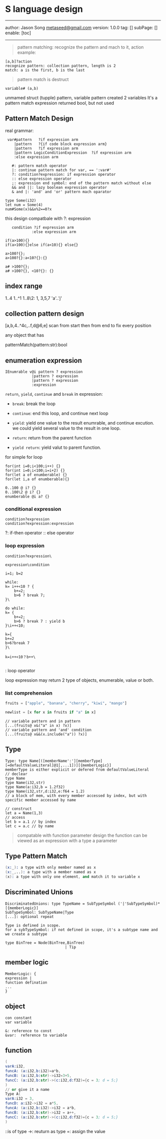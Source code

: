 # S language design
---
author: Jason Song <metaseed@gmail.com>
version: 1.0.0
tag: []
subPage: []
enable: [toc]

---
> pattern matching: recognize the pattern and mach to it, action
example:
```
[a,b]?action
recognize pattern: collection pattern, length is 2
match: a is the first, b is the last
```
> pattern match is destruct
```
variable# (a,b)
```
unmamed struct (tupple) pattern, variable pattern
created 2 variables
It's a pattern match expression returned bool, but not used

## Pattern Match Design
real grammar:
```
 var#pattern   ?if expression arm
    |pattern   ?{if code block expression arm}
    |pattern   ?if expression arm
    |pattern LogicConditionExpression  ?if expression arm
    :else expression arm
```  
  
```   
   #: pattern match operator
   |: continue pattern match for var, == ':var#'
   ?: condition?expression: if expression operator
   :: else expression operator
   ;: expression end symbol: end of the pattern match without else
   && and ||: lazy boolean expression operator
   & and |: 'and' and 'or' pattern mach oparator

```
```
type Some(i32)
let num = Some(4)
num#Some(x)&&x%2==0?x
```
   
   this design compatbale with ?: expression
   
```
   condition ?if expression arm
            :else expression arm
``` 
   ```
   if(a>100){}
   if(a>100){}else if(a<10){} else{}
   ```
 ```
 a>100?{};
 a>100?{}:a<10?{}:{}
 ```
   
   ```
a# >100?{};   
a# >100?{}, <10?{}: {}
   ```
## index range

1..4
1..^1
1..8\2: 1, 3,5,7
'a'..'j'

## collection pattern design
   [a,b,4..^4c,..f,d@6,e]
   scan from start then from end to fix every position
   
   
   any object that has
   
  patternMatch(pattern:str):bool
   
   
## enumeration expression
   ```
   IEnumrable v@i pattern ? expression
               |pattern ? expression
               |pattern ? expression
               :expression
  ```   
`return`, `yield`, `continue` and `break` in expression:
  * `break`: break the loop
  * `continue`: end this loop, and continue next loop
  * `yield`: yield one value to the result enumrable, and continue excution. we could yield several value to the result in one loop.
  
  * `return`: return from the parent function
  * `yield return`: yield valut to parent function.
  
  for simple for loop
  ```
  for(int i=0;i<100;i++) {}
  for(int i=0;i<100;i=i+2) {}
  for(let a of enumberable) {}
  for(let i,a of enumberable){}
  ```
  ```
0..100 @ i? {}
0..100\2 @ i? {}
enumberable @i a? {}
  ```
### conditional expression
```
condition?expression
condition?expression:expression
```
?: if-then operator
:: else operator
### loop expression
```
condition?expression\

expression\condition

i=1; b=2

while:
k= i++<10 ? {
    b+=2;
    b>6 ? break 7;
}\

do while:
k= {
    b+=2;
    b>6 ? break 7 : yield b
}\i++<10;

k={
b+=2
b>6?break 7
}\

k=i++<10？b++\


```
\: loop operator

loop expression may return 2 type of objects, enumerable, value or both.


### list comprehension
```python
fruits = ["apple", "banana", "cherry", "kiwi", "mango"]

newlist = [x for x in fruits if "a" in x]
```

```
// variable pattern and in pattern
[...(fruits@ x&("a" in x) ?x)]
// variable pattern and 'and' condition
[...(fruits@ x&&(x.include("a")) ?x)]
```
## Type
```
Type: type Name[([memberName':'][memberType][=defaultValueLiteral]@1[,...1])][{memberLogic}] 
memberType is either explicit or defered from defaultValueLiteral
// declear
type Name
type Name(i32,str)
type Name(a:i32,b = 1.2f32)
type Name(i32,str,d:i32,e:f64 = 1.2)
// a block of mem, with every member accessed by index, but with specific member accessed by name

// construct
let a = Name(1,3)
// access
let b = a.1 // by index
let c = a.c // by name
```
> compatable with function parameter design
> the function can be viewed as an expression with a type a parameter

## Type Pattern Match
```S
(x:_): a type with only member named as x
(x:_,..): a type with a member named as x
(x): a type with only one element, and match it to variable x
```

## Discriminated Unions
```
DiscriminatedUnions: type TypeName = SubTypeSymbol ('|'SubTypeSymbol)*[{memberLogic}] 
SubTypeSymbol: SubTypeName|Type
[...]: optional repeat

Type is defined in scope.
for a sybTypeSymbol: if not defined in scope, it's a subtype name and we create a subtype
```

```
type BinTree = Node(BinTree,BinTree) 
                           | Tip
```

## member logic
```
MemberLogic: {
expression |
function defination
...
}
```

## object
```
con constant
var variable

&: reference to const
&var:  reference to variable

```

## function
```S
(
varA:i32,
funcA: (a:i32,b:i32)=a*b,
funcB: (a:i32,b:str)->i32=3+5,
funcC: (a:i32,b:str)->(c:i32,d:f32)={c = 3; d = 5;}
)
// or give it a name
Type A(
varA:i32 = 3,
funcD: a:i32->i32 = a*5,
funcA: (a:i32,b:i32)->i32 = a*b,
funcB: (a:i32,b:str)->i32 = a++,
funcC: (a:i32,b:str)->(c:i32,d:f32)={c = 3; d = 5;}
)

```
::is of type
->: reuturn as type
=: assign the value
